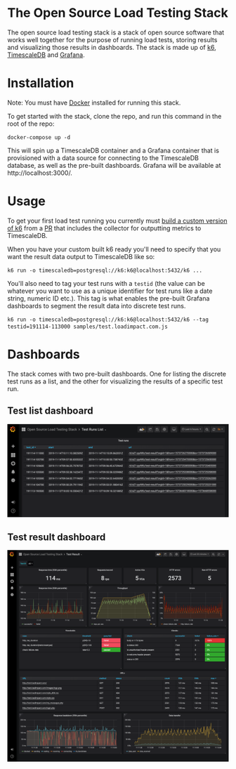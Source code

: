 # The Open Source Load Testing Stack

The open source load testing stack is a stack of open source software that works well together for the purpose of running load tests, storing results and visualizing those results in dashboards. The stack is made up of [k6](https://k6.io/), [TimescaleDB](https://www.timescale.com/) and [Grafana](https://grafana.com/).

# Installation

Note: You must have [Docker](https://docker.com/) installed for running this stack.

To get started with the stack, clone the repo, and run this command in the root of the repo: 
```shell
docker-compose up -d
```

This will spin up a TimescaleDB container and a Grafana container that is provisioned with a data source for connecting to the TimescaleDB database, as well as the pre-built dashboards. Grafana will be available at http://localhost:3000/.

# Usage

To get your first load test running you currently must [build a custom version of k6](https://github.com/loadimpact/k6#build-from-source) from a [PR](https://github.com/loadimpact/k6/pull/1233) that includes the collector for outputting metrics to TimescaleDB.

When you have your custom built k6 ready you'll need to specify that you want the result data output to TimescaleDB like so:

```shell
k6 run -o timescaledb=postgresql://k6:k6@localhost:5432/k6 ...
```

You'll also need to tag your test runs with a `testid` (the value can be whatever you want to use as a unique identifier for test runs like a date string, numeric ID etc.). This tag is what enables the pre-built Grafana dashboards to segment the result data into discrete test runs.

```shell
k6 run -o timescaledb=postgresql://k6:k6@localhost:5432/k6 --tag testid=191114-113000 samples/test.loadimpact.com.js
```

# Dashboards

The stack comes with two pre-built dashboards. One for listing the discrete test runs as a list, and the other for visualizing the results of a specific test run.

## Test list dashboard

![Dashboard of test runs](dashboard-test-runs.png)

## Test result dashboard

![Dashboard of test result](dashboard-test-result.png)
